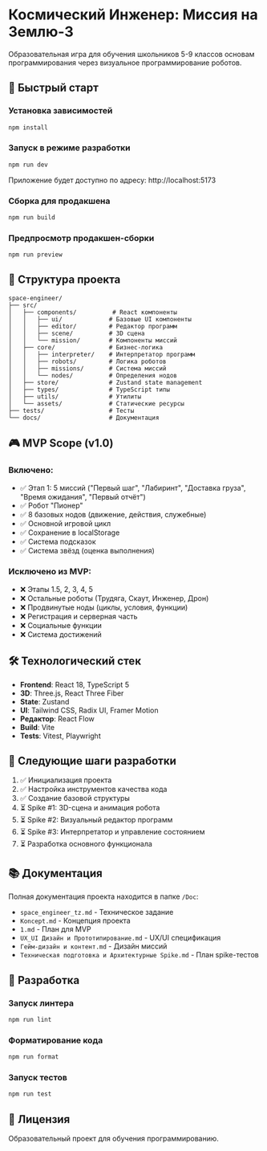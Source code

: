 # Космический Инженер: Миссия на Землю-3

Образовательная игра для обучения школьников 5-9 классов основам программирования через визуальное программирование роботов.

## 🚀 Быстрый старт

### Установка зависимостей

```bash
npm install
```

### Запуск в режиме разработки

```bash
npm run dev
```

Приложение будет доступно по адресу: http://localhost:5173

### Сборка для продакшена

```bash
npm run build
```

### Предпросмотр продакшен-сборки

```bash
npm run preview
```

## 📁 Структура проекта

```
space-engineer/
├── src/
│   ├── components/          # React компоненты
│   │   ├── ui/             # Базовые UI компоненты
│   │   ├── editor/         # Редактор программ
│   │   ├── scene/          # 3D сцена
│   │   └── mission/        # Компоненты миссий
│   ├── core/               # Бизнес-логика
│   │   ├── interpreter/    # Интерпретатор программ
│   │   ├── robots/         # Логика роботов
│   │   ├── missions/       # Система миссий
│   │   └── nodes/          # Определения нодов
│   ├── store/              # Zustand state management
│   ├── types/              # TypeScript типы
│   ├── utils/              # Утилиты
│   └── assets/             # Статические ресурсы
├── tests/                  # Тесты
└── docs/                   # Документация
```

## 🎮 MVP Scope (v1.0)

### Включено:
- ✅ Этап 1: 5 миссий ("Первый шаг", "Лабиринт", "Доставка груза", "Время ожидания", "Первый отчёт")
- ✅ Робот "Пионер"
- ✅ 8 базовых нодов (движение, действия, служебные)
- ✅ Основной игровой цикл
- ✅ Сохранение в localStorage
- ✅ Система подсказок
- ✅ Система звёзд (оценка выполнения)

### Исключено из MVP:
- ❌ Этапы 1.5, 2, 3, 4, 5
- ❌ Остальные роботы (Трудяга, Скаут, Инженер, Дрон)
- ❌ Продвинутые ноды (циклы, условия, функции)
- ❌ Регистрация и серверная часть
- ❌ Социальные функции
- ❌ Система достижений

## 🛠 Технологический стек

- **Frontend**: React 18, TypeScript 5
- **3D**: Three.js, React Three Fiber
- **State**: Zustand
- **UI**: Tailwind CSS, Radix UI, Framer Motion
- **Редактор**: React Flow
- **Build**: Vite
- **Tests**: Vitest, Playwright

## 📝 Следующие шаги разработки

1. ✅ Инициализация проекта
2. ✅ Настройка инструментов качества кода
3. ✅ Создание базовой структуры
4. ⏳ Spike #1: 3D-сцена и анимация робота
5. ⏳ Spike #2: Визуальный редактор программ
6. ⏳ Spike #3: Интерпретатор и управление состоянием
7. ⏳ Разработка основного функционала

## 📚 Документация

Полная документация проекта находится в папке `/Doc`:
- `space_engineer_tz.md` - Техническое задание
- `Koncept.md` - Концепция проекта
- `1.md` - План для MVP
- `UX_UI Дизайн и Прототипирование.md` - UX/UI спецификация
- `Гейм-дизайн и контент.md` - Дизайн миссий
- `Техническая подготовка и Архитектурные Spike.md` - План spike-тестов

## 🤝 Разработка

### Запуск линтера

```bash
npm run lint
```

### Форматирование кода

```bash
npm run format
```

### Запуск тестов

```bash
npm run test
```

## 📄 Лицензия

Образовательный проект для обучения программированию.

